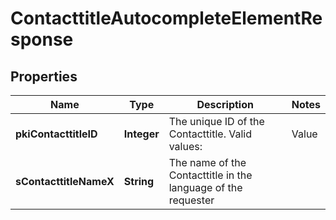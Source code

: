 

# ContacttitleAutocompleteElementResponse

## Properties

Name | Type | Description | Notes
------------ | ------------- | ------------- | -------------
**pkiContacttitleID** | **Integer** | The unique ID of the Contacttitle.  Valid values:  |Value|Description| |-|-| |1|Ms.| |2|Mr.| |4|(Blank)| |5|Me (For Notaries)| | 
**sContacttitleNameX** | **String** | The name of the Contacttitle in the language of the requester | 




